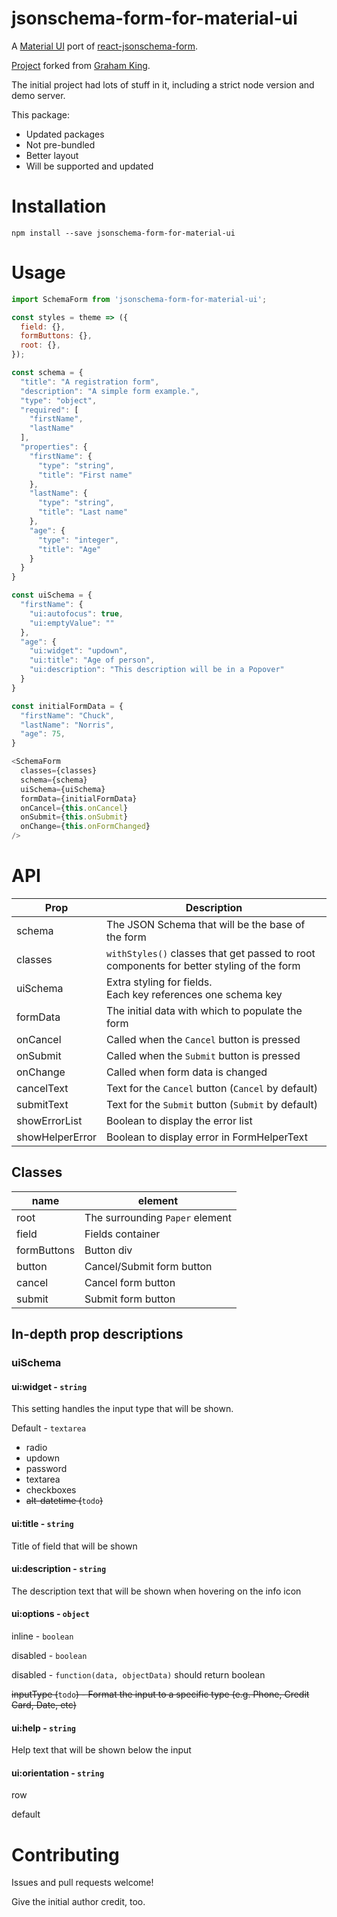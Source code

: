 # jsonschema-form-for-material-ui

A [Material UI](http://www.material-ui.com/) port of [react-jsonschema-form](https://github.com/mozilla-services/react-jsonschema-form).

[Project](https://github.com/alphaeadevelopment/material-ui-jsonschema-form) forked from [Graham King](https://github.com/alphaeadevelopment).

The initial project had lots of stuff in it, including a strict node version and demo server.

This package:

* Updated packages
* Not pre-bundled
* Better layout
* Will be supported and updated

# Installation
```
npm install --save jsonschema-form-for-material-ui
```

# Usage

```js
import SchemaForm from 'jsonschema-form-for-material-ui';

const styles = theme => ({
  field: {},
  formButtons: {},
  root: {},
});

const schema = {
  "title": "A registration form",
  "description": "A simple form example.",
  "type": "object",
  "required": [
    "firstName",
    "lastName"
  ],
  "properties": {
    "firstName": {
      "type": "string",
      "title": "First name"
    },
    "lastName": {
      "type": "string",
      "title": "Last name"
    },
    "age": {
      "type": "integer",
      "title": "Age"
    }
  }
}

const uiSchema = {
  "firstName": {
    "ui:autofocus": true,
    "ui:emptyValue": ""
  },
  "age": {
    "ui:widget": "updown",
    "ui:title": "Age of person",
    "ui:description": "This description will be in a Popover"
  }
}

const initialFormData = {
  "firstName": "Chuck",
  "lastName": "Norris",
  "age": 75,
}

<SchemaForm
  classes={classes}
  schema={schema}
  uiSchema={uiSchema}
  formData={initialFormData}
  onCancel={this.onCancel}
  onSubmit={this.onSubmit}
  onChange={this.onFormChanged}
/>
```

# API

Prop | Description
-|-
schema | The JSON Schema that will be the base of the form
classes | `withStyles()` classes that get passed to root components for better styling of the form
uiSchema| Extra styling for fields. </br> Each key references one schema key </br>
formData | The initial data with which to populate the form
onCancel | Called when the `Cancel` button is pressed
onSubmit | Called when the `Submit` button is pressed
onChange | Called when form data is changed
cancelText | Text for the `Cancel` button (`Cancel` by default)
submitText | Text for the `Submit` button (`Submit` by default)
showErrorList | Boolean to display the error list
showHelperError | Boolean to display error in FormHelperText

## Classes

name | element
-|-
root | The surrounding `Paper` element  
field | Fields container
formButtons | Button div
button | Cancel/Submit form button
cancel | Cancel form button
submit | Submit form button

## In-depth prop descriptions

### uiSchema

#### ui:widget - `string`

This setting handles the input type that will be shown.

Default - `textarea`

* radio
* updown
* password
* textarea
* checkboxes
* ~~alt-datetime (~~`todo`~~)~~

#### ui:title - `string`

Title of field that will be shown

#### ui:description - `string`

The description text that will be shown when hovering on the info icon

#### ui:options - `object`

inline - `boolean`

disabled - `boolean`

disabled - `function(data, objectData)` should return boolean

~~inputType (~~`todo`~~) - Format the input to a specific type (e.g. Phone, Credit Card, Date, etc)~~

#### ui:help - `string`

Help text that will be shown below the input

#### ui:orientation - `string`

row

default


# Contributing

Issues and pull requests welcome!

Give the initial author credit, too.
